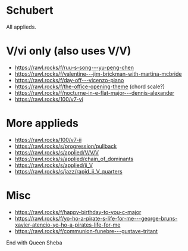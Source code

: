 # Schubert

All applieds.

# V/vi only (also uses V/V)

- https://rawl.rocks/f/ruu-s-song---yu-peng-chen
- https://rawl.rocks/f/valentine---jim-brickman-with-martina-mcbride
- https://rawl.rocks/f/day-off---vicenzo-piano
- https://rawl.rocks/f/the-office-opening-theme (chord scale?)
- https://rawl.rocks/f/nocturne-in-e-flat-major---dennis-alexander
- https://rawl.rocks/100/v7-vi

# More applieds 

- https://rawl.rocks/100/v7-ii
- https://rawl.rocks/s/progression/pullback
- https://rawl.rocks/s/applied/V/V/V
- https://rawl.rocks/s/applied/chain_of_dominants
- https://rawl.rocks/s/applied/ii_V
- https://rawl.rocks/s/jazz/rapid_ii_V_quarters


# Misc

- https://rawl.rocks/f/happy-birthday-to-you-c-major
- https://rawl.rocks/f/yo-ho-a-pirate-s-life-for-me---george-bruns-xavier-atencio-yo-ho-a-pirates-life-for-me
- https://rawl.rocks/f/communion-funebre---gustave-tritant


End with Queen Sheba
